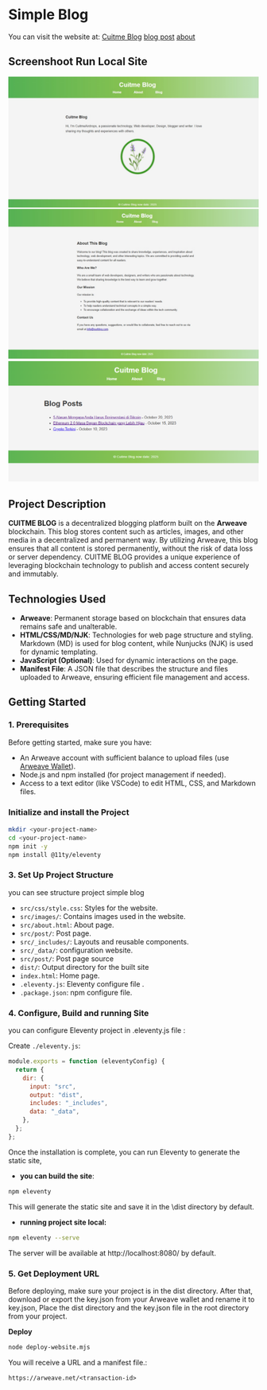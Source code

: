 # Simple Blog

You can visit the website at:
[Cuitme Blog](https://arweave.developerdao.com/Xp9eyF9QwKVwuRTMxO65KmbWCnoSS6_jbx9GjD3bNTw)
[blog post](https://saaavtrkomt43rywy2hmqy4xjx66kfxb7eqdf6pcuvdoqigxfraa.arweave.developerdao.com/kAAKzipzJ83HFsaOyGOXTf3lFuH5IDL54qVG6CDXLEA?)
[about](https://mzpqtvp4sgeyyt2oxvkovuuyocwrhuubrt4buh5sppkvdvjvluka.arweave.developerdao.com/Zl8J1fyRiYxPTr1U6tKYcK0T0oGM-BofsnvVUdU1XRQ?)

## Screenshoot Run Local Site

![Homepage Screenshot](screenshoot/ss-home.jpg)
![About Screenshot](screenshoot/ss-about.jpg)
![Blog Post Screenshot](screenshoot/blog-post.png)

## Project Description

**CUITME BLOG** is a decentralized blogging platform built on the **Arweave** blockchain. This blog stores content such as articles, images, and other media in a decentralized and permanent way. By utilizing Arweave, this blog ensures that all content is stored permanently, without the risk of data loss or server dependency. CUITME BLOG provides a unique experience of leveraging blockchain technology to publish and access content securely and immutably.

## Technologies Used

- **Arweave**: Permanent storage based on blockchain that ensures data remains safe and unalterable.
- **HTML/CSS/MD/NJK**: Technologies for web page structure and styling. Markdown (MD) is used for blog content, while Nunjucks (NJK) is used for dynamic templating.
- **JavaScript (Optional)**: Used for dynamic interactions on the page.
- **Manifest File**: A JSON file that describes the structure and files uploaded to Arweave, ensuring efficient file management and access.

## Getting Started

### 1. Prerequisites

Before getting started, make sure you have:

- An Arweave account with sufficient balance to upload files (use [Arweave Wallet](https://www.arweave.org/)).
- Node.js and npm installed (for project management if needed).
- Access to a text editor (like VSCode) to edit HTML, CSS, and Markdown files.

### Initialize and install the Project

```bash
mkdir <your-project-name>
cd <your-project-name>
npm init -y
npm install @11ty/eleventy
```

### 3. Set Up Project Structure

you can see structure project simple blog

- `src/css/style.css`: Styles for the website.
- `src/images/`: Contains images used in the website.
- `src/about.html`: About page.
- `src/post/`: Post page.
- `src/_includes/`: Layouts and reusable components.
- `src/_data/`: configuration website.
- `src/post/`: Post page source
- `dist/`: Output directory for the built site
- `index.html`: Home page.
- `.eleventy.js`: Eleventy configure file .
- `.package.json`: npm configure file.

### 4. Configure, Build and running Site

you can configure Eleventy project in .eleventy.js file :

Create `./eleventy.js`:

```javascript
module.exports = function (eleventyConfig) {
  return {
    dir: {
      input: "src",
      output: "dist",
      includes: "_includes",
      data: "_data",
    },
  };
};
```

Once the installation is complete, you can run Eleventy to generate the static site,

- **you can build the site**:

```bash
npm eleventy
```

This will generate the static site and save it in the \dist directory by default.

- **running project site local:**

```bash
npm eleventy --serve
```

The server will be available at http://localhost:8080/ by default.

### 5. Get Deployment URL

Before deploying, make sure your project is in the dist directory. After that, download or export the key.json from your Arweave wallet and rename it to key.json, Place the dist directory and the key.json file in the root directory from your project.

**Deploy**

```bash
node deploy-website.mjs
```

You will receive a URL and a manifest file.:

```arduino
https://arweave.net/<transaction-id>
```
